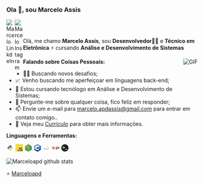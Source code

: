### Ola 👋, sou Marcelo Assis

<a href="https://www.linkedin.com/in/marceloapd/">
  <img align="left" alt="Marcelo LinkdeIn" width="22px" src="https://cdn.jsdelivr.net/npm/simple-icons@v3/icons/linkedin.svg" />
</a>

<a href="https://www.instagram.com/marcelo.apd/">
  <img align="left" alt="Marcelo Instagram" width="22px" src="https://cdn.jsdelivr.net/npm/simple-icons@v3/icons/instagram.svg" />
</a>

<br />
<br />

Olá, me chamo **Marcelo Assis**, sou **Desenvolvedor**👨‍💻 e **Técnico em Eletrônica** ⚡ cursando **Análise e Desenvolvimento de Sistemas**

  <img align="right" alt="GIF" src="https://i.pinimg.com/originals/e4/26/70/e426702edf874b181aced1e2fa5c6cde.gif" />

**Falando sobre Coisas Pessoais:**
- 👨‍💻 Buscando novos desafios;
- 📈 Venho buscando me aperfeiçoar em linguagens back-end;
- 💼 Estou cursando tecnólogo em Análise e Desenvolvimento de Sistemas;
- 💬 Pergunte-me sobre qualquer coisa, fico feliz em responder;
- 📫 Envie um e-mail para marcelo.apdassis@gmail.com para entrar em contato comigo..
- 📝 Veja meu [Currículo](https://drive.google.com/file/d/13ByPK59ZgGgBwnbT-g8Orfri3dC_2Qa2/view?usp=sharing) para obter mais informações.

**Linguagens e Ferramentas:**  

<code><img height="20" src="https://raw.githubusercontent.com/github/explore/80688e429a7d4ef2fca1e82350fe8e3517d3494d/topics/python/python.png"></code>
<code><img height="20" src="https://raw.githubusercontent.com/github/explore/80688e429a7d4ef2fca1e82350fe8e3517d3494d/topics/javascript/javascript.png"></code>
<code><img height="20" src="https://raw.githubusercontent.com/github/explore/80688e429a7d4ef2fca1e82350fe8e3517d3494d/topics/nodejs/nodejs.png"></code>
<code><img height="20" src="https://raw.githubusercontent.com/github/explore/80688e429a7d4ef2fca1e82350fe8e3517d3494d/topics/cpp/cpp.png"></code>
<code><img height="20" src="https://raw.githubusercontent.com/github/explore/80688e429a7d4ef2fca1e82350fe8e3517d3494d/topics/mysql/mysql.png"></code>
<code><img height="20" src="https://raw.githubusercontent.com/github/explore/80688e429a7d4ef2fca1e82350fe8e3517d3494d/topics/git/git.png"></code>
<code><img height="20" src="https://raw.githubusercontent.com/github/explore/80688e429a7d4ef2fca1e82350fe8e3517d3494d/topics/terminal/terminal.png"></code>

![Marceloapd github stats](https://github-readme-stats.vercel.app/api?username=marceloapd&show_icons=true&hide_border=true)

⭐️ [Marceloapd](https://github.com/marceloapd)
